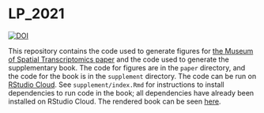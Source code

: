 # LP_2021

[![DOI](https://zenodo.org/badge/DOI/10.5281/zenodo.4742958.svg)](https://doi.org/10.5281/zenodo.4742958)

This repository contains the code used to generate figures for [the Museum of Spatial Transcriptomics paper](https://www.biorxiv.org/content/10.1101/2021.05.11.443152v1) and the code used to generate the supplementary book. The code for figures are in the `paper` directory, and the code for the book is in the `supplement` directory. The code can be run on [RStudio Cloud](https://rstudio.cloud/project/2492054). See `supplement/index.Rmd` for instructions to install dependencies to run code in the book; all dependencies have already been installed on RStudio Cloud. The rendered book can be seen [here](https://pachterlab.github.io/LP_2021).
